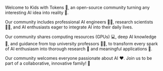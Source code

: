 Welcome to Kids with Tokens 🌟, an open-source community turning any interesting AI idea into reality 💭.

Our community includes professional AI engineers 👩‍💻, research scientists 🧑‍🔬, and AI enthusiasts eager to integrate AI into their daily lives.

Our community shares computing resources (GPUs) 💻, deep AI knowledge 🧠, and guidance from top university professors 👨‍🏫, to transform every spark of AI enthusiasm into thorough research 🔬 and meaningful applications 🚀.

Our community welcomes everyone passionate about AI ❤️. Join us to be part of a collaborative, innovative family! 🤝

<!--

**Here are some ideas to get you started:**

🙋‍♀️ A short introduction - what is your organization all about?
🌈 Contribution guidelines - how can the community get involved?
👩‍💻 Useful resources - where can the community find your docs? Is there anything else the community should know?
🍿 Fun facts - what does your team eat for breakfast?
🧙 Remember, you can do mighty things with the power of [Markdown](https://docs.github.com/github/writing-on-github/getting-started-with-writing-and-formatting-on-github/basic-writing-and-formatting-syntax)
-->
